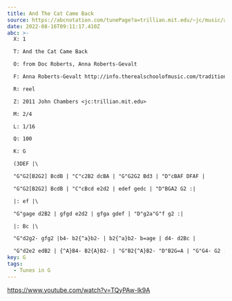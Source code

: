 ```yaml
---
title: And The Cat Came Back
source: https://abcnotation.com/tunePage?a=trillian.mit.edu/~jc/music/abc/OldTime/learn/AndTheCatCameBack_G/0000
date: 2022-08-16T09:11:17.410Z
abc: >-
  X: 1

  T: And the Cat Came Back

  O: from Doc Roberts, Anna Roberts-Gevalt

  F: Anna Roberts-Gevalt http://info.therealschoolofmusic.com/traditional-music-project/cat-came-back/

  R: reel

  Z: 2011 John Chambers <jc:trillian.mit.edu>

  M: 2/4

  L: 1/16

  Q: 100

  K: G

  (3DEF |\

  "G"G2[B2G2] BcdB | "C"c2B2 dcBA | "G"G2G2 Bd3 | "D"cBAF DFAF |

  "G"G2[B2G2] BcdB | "C"cBcd e2d2 | edef gedc | "D"BGA2 G2 :|

  |: ef |\

  "G"gage d2B2 | gfgd e2d2 | gfga gdef | "D"g2a"G"f g2 :|

  |: Bc |\

  "G"d2g2- gfg2 |b4- b2{^a}b2- | b2{^a}b2- b=age | d4- d2Bc |

  "G"d2e2 edB2 | {^A}B4- B2{A}B2- | "G"B2{^A}B2- "D"B2G=A | "G"G4- G2 :|
key: G
tags:
  - Tunes in G
---
```

https://www.youtube.com/watch?v=TQyPAw-lk9A